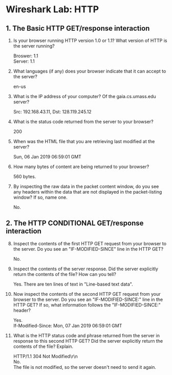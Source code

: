 # Wireshark Lab: HTTP

## 1. The Basic HTTP GET/response interaction

1. Is your browser running HTTP version 1.0 or 1.1? What version of HTTP is the server running?

    Broswer: 1.1\
    Server: 1.1

2. What languages (if any) does your browser indicate that it can accept to the server?

    en-us

3. What is the IP address of your computer? Of the gaia.cs.umass.edu server?

    Src: 192.168.43.11, Dst: 128.119.245.12

4. What is the status code returned from the server to your browser?

    200

5. When was the HTML file that you are retrieving last modified at the server?

    Sun, 06 Jan 2019 06:59:01 GMT

6. How many bytes of content are being returned to your browser?

    560 bytes.

7. By inspecting the raw data in the packet content window, do you see any headers within the data that are not displayed in the packet-listing window? If so, name one.

    No.

## 2. The HTTP CONDITIONAL GET/response interaction

8. Inspect the contents of the first HTTP GET request from your browser to the server. Do you see an "IF-MODIFIED-SINCE" line in the HTTP GET?

    No.

9. Inspect the contents of the server response. Did the server explicitly return the contents of the file? How can you tell?

    Yes. There are ten lines of text in "Line-based text data".

10. Now inspect the contents of the second HTTP GET request from your browser to the server. Do you see an "IF-MODIFIED-SINCE:" line in the HTTP GET? If so, what information follows the "IF-MODIFIED-SINCE:" header?

    Yes.\
    If-Modified-Since: Mon, 07 Jan 2019 06:59:01 GMT

11. What is the HTTP status code and phrase returned from the server in response to this second HTTP GET? Did the server explicitly return the contents of the file? Explain.

    HTTP/1.1 304 Not Modified\r\n\
    No.\
    The file is not modified, so the server doesn't need to send it again.
